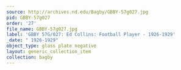 ```yaml
---
source: http://archives.nd.edu/Bagby/GBBY-57g027.jpg
pid: GBBY-57g027
order: '27'
file_name: GBBY-57g027.jpg
label: 'GBBY 57G/027: Ed Collins: Football Player - 1926-1929'
_date: " 1926-1929"
object_type: glass plate negative
layout: generic_collection_item
collection: bagby
---
```

